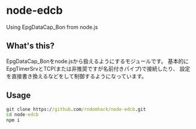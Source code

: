 # node-edcb
Using EpgDataCap_Bon from node.js

## What's this?
EpgDataCap_Bonをnode.jsから扱えるようにするモジュールです。
基本的にEpgTimerSrvとTCP(または非推奨ですが名前付きパイプ)で接続したり、
設定を直接書き換えるなどをして制御するようになっています。

## Usage
```cmd
git clone https://github.com/rndomhack/node-edcb.git
cd node-edcb
npm i
```